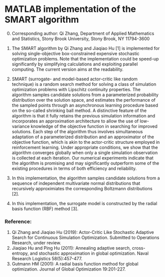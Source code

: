 # MATLAB implementation of the SMART algorithm

0. Corresponding author: Qi Zhang, Department of Applied Mathematics and Statistics, Stony Brook University, Stony Brook, NY 11794-3600

1. The SMART algorithm by Qi Zhang and Jiaqiao Hu [1] is implemented for solving single-objective box-constrained expensive stochastic optimization problems. Note that the implementation could be speed-up significantly by simplifying calculations and exploiting parallel computing. The current version aims at the readability.

2. SMART (surrogate- and model-based actor-critic like random technique) is a random search method for solving a class of simulation optimization problems with Lipschitz continuity properties. The algorithm samples candidate solutions from a parameterized probability distribution over the solution space, and estimates the performance of the sampled points through an asynchronous learning procedure based on the so-called shrinking ball method. A distinctive feature of the algorithm is that it fully retains the previous simulation information and incorporates an approximation architecture to allow the use of low-variance knowledge of the objective function in searching for improved solutions. Each step of the algorithm thus involves simultaneous adaptation of a parameterized distribution and an approximator of the objective function, which is akin to the actor-critic structure employed in reinforcement learning. Under appropriate conditions, we show that the algorithm converges globally when only a single simulation observation is collected at each iteration. Our numerical experiments indicate that the algorithm is promising and may significantly outperform some of the existing procedures in terms of both efficiency and reliability.

3. In this implementation, the algorithm samples candidate solutions from a sequence of independent multivariate normal distributions that recursively  approximiates the corresponding Boltzmann distributions [2].

4. In this implementation, the surrogate model is constructed by the radial basis function (RBF) method [3].

### Reference:
1. Qi Zhang and Jiaqiao Hu (2019): Actor-Critic Like Stochastic Adaptive Search for Continuous Simulation Optimization. Submitted to Operations Research, under review.
2. Jiaqiao Hu and Ping Hu (2011): Annealing adaptive search, cross-entropy, and stochastic approximation in global optimization. Naval Research Logistics 58(5):457-477.
3. Gutmann HM (2001): A radial basis function method for global optimization. Journal of Global Optimization 19:201-227.
